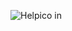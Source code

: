 ![Helpico in](https://github.com/helpico-in/helpico-in/assets/162497589/ba708eac-455d-4ac2-a363-d4bf51b319b8)
